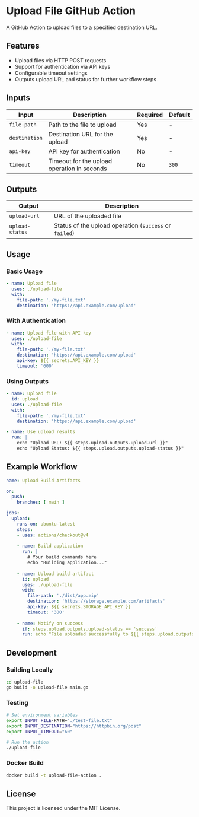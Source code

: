 # Upload File GitHub Action

A GitHub Action to upload files to a specified destination URL.

## Features

- Upload files via HTTP POST requests
- Support for authentication via API keys
- Configurable timeout settings
- Outputs upload URL and status for further workflow steps

## Inputs

| Input | Description | Required | Default |
|-------|-------------|----------|---------|
| `file-path` | Path to the file to upload | Yes | - |
| `destination` | Destination URL for the upload | Yes | - |
| `api-key` | API key for authentication | No | - |
| `timeout` | Timeout for the upload operation in seconds | No | `300` |

## Outputs

| Output | Description |
|--------|-------------|
| `upload-url` | URL of the uploaded file |
| `upload-status` | Status of the upload operation (`success` or `failed`) |

## Usage

### Basic Usage

```yaml
- name: Upload file
  uses: ./upload-file
  with:
    file-path: './my-file.txt'
    destination: 'https://api.example.com/upload'
```

### With Authentication

```yaml
- name: Upload file with API key
  uses: ./upload-file
  with:
    file-path: './my-file.txt'
    destination: 'https://api.example.com/upload'
    api-key: ${{ secrets.API_KEY }}
    timeout: '600'
```

### Using Outputs

```yaml
- name: Upload file
  id: upload
  uses: ./upload-file
  with:
    file-path: './my-file.txt'
    destination: 'https://api.example.com/upload'

- name: Use upload results
  run: |
    echo "Upload URL: ${{ steps.upload.outputs.upload-url }}"
    echo "Upload Status: ${{ steps.upload.outputs.upload-status }}"
```

## Example Workflow

```yaml
name: Upload Build Artifacts

on:
  push:
    branches: [ main ]

jobs:
  upload:
    runs-on: ubuntu-latest
    steps:
    - uses: actions/checkout@v4
    
    - name: Build application
      run: |
        # Your build commands here
        echo "Building application..."
        
    - name: Upload build artifact
      id: upload
      uses: ./upload-file
      with:
        file-path: './dist/app.zip'
        destination: 'https://storage.example.com/artifacts'
        api-key: ${{ secrets.STORAGE_API_KEY }}
        timeout: '300'
        
    - name: Notify on success
      if: steps.upload.outputs.upload-status == 'success'
      run: echo "File uploaded successfully to ${{ steps.upload.outputs.upload-url }}"
```

## Development

### Building Locally

```bash
cd upload-file
go build -o upload-file main.go
```

### Testing

```bash
# Set environment variables
export INPUT_FILE-PATH="./test-file.txt"
export INPUT_DESTINATION="https://httpbin.org/post"
export INPUT_TIMEOUT="60"

# Run the action
./upload-file
```

### Docker Build

```bash
docker build -t upload-file-action .
```

## License

This project is licensed under the MIT License.
